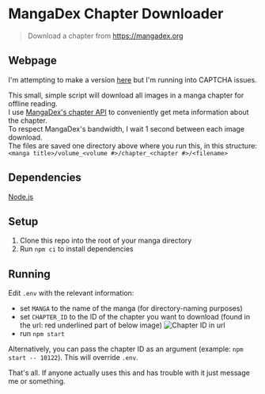 # MangaDex Chapter Downloader
> Download a chapter from https://mangadex.org

## Webpage
I'm attempting to make a version [here](https://mattpilla.github.io/mangadex-chapter-downloader/) but I'm running into CAPTCHA issues.

This small, simple script will download all images in a manga chapter for offline reading.\
I use [MangaDex's chapter API](https://mangadex.org/api/chapter/10122) to conveniently get meta information about the chapter.\
To respect MangaDex's bandwidth, I wait 1 second between each image download.\
The files are saved one directory above where you run this, in this structure:\
`<manga title>/volume_<volume #>/chapter_<chapter #>/<filename>`

## Dependencies
[Node.js](https://nodejs.org)

## Setup
1) Clone this repo into the root of your manga directory
2) Run `npm ci` to install dependencies

## Running
Edit `.env` with the relevant information:
- set `MANGA` to the name of the manga (for directory-naming purposes)
- set `CHAPTER_ID` to the ID of the chapter you want to download (found in the url: red underlined part of below image)
![Chapter ID in url](https://i.imgur.com/ScdRjiB.png)
- run `npm start`

Alternatively, you can pass the chapter ID as an argument (example: `npm start -- 10122`). This will override `.env`.

That's all. If anyone actually uses this and has trouble with it just message me or something.

